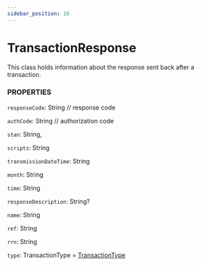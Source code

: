 ```yaml
---
sidebar_position: 10
---
```


# TransactionResponse

This class holds information about the response sent back after a transaction.

### PROPERTIES

`responseCode`: String // response code

`authCode`: String // authorization code

`stan`: String,

`scripts`: String

`transmissionDateTime`: String

`month`: String

`time`: String

`responseDescription`: String?

`name`: String

`ref`: String

`rrn`: String

`type`: TransactionType = [TransactionType](transactionType)


